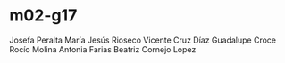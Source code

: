 # m02-g17
Josefa Peralta 
María Jesús Rioseco
Vicente Cruz Díaz
Guadalupe Croce
Rocío Molina
Antonia Farias
Beatriz Cornejo Lopez
